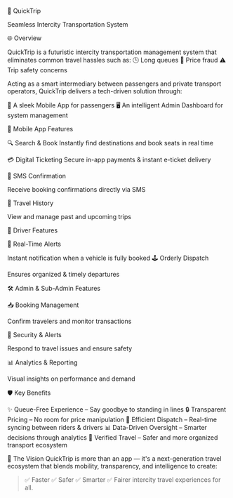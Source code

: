  🚀 QuickTrip

Seamless Intercity Transportation System

🌐 Overview

QuickTrip is a futuristic intercity transportation management system that eliminates common travel hassles such as:
 🕒 Long queues
 💸 Price fraud
 ⚠️ Trip safety concerns

Acting as a smart intermediary between passengers and private transport operators, QuickTrip delivers a tech-driven solution through:

 📱 A sleek Mobile App for passengers
 🖥️ An intelligent Admin Dashboard for system management

  📱 Mobile App Features

🔍 Search & Book
Instantly find destinations and book seats in real time

💳 Digital Ticketing
 Secure in-app payments & instant e-ticket delivery

📨 SMS Confirmation

 Receive booking confirmations directly via SMS

🧾 Travel History

 View and manage past and upcoming trips

🚗 Driver Features

📡 Real-Time Alerts

Instant notification when a vehicle is fully booked
🕹️ Orderly Dispatch

 Ensures organized & timely departures

  🛠️ Admin & Sub-Admin Features

📥 Booking Management

 Confirm travelers and monitor transactions

🛑 Security & Alerts

 Respond to travel issues and ensure safety

📊 Analytics & Reporting

 Visual insights on performance and demand



 🛡️ Key Benefits

✨ Queue-Free Experience – Say goodbye to standing in lines
🔒 Transparent Pricing – No room for price manipulation
🚀 Efficient Dispatch – Real-time syncing between riders & drivers
📊 Data-Driven Oversight – Smarter decisions through analytics
🛂 Verified Travel – Safer and more organized transport ecosystem



 🔮 The Vision
QuickTrip is more than an app — it's a next-generation travel ecosystem that blends mobility, transparency, and intelligence to create:
> ✅ Faster
> ✅ Safer
> ✅ Smarter
> ✅ Fairer
intercity travel experiences for all.




